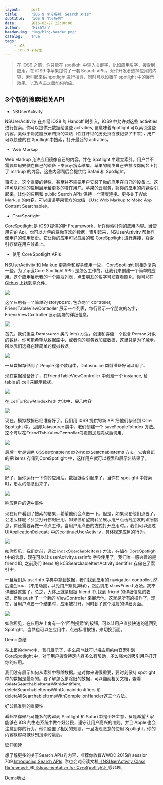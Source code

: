 ```yaml
---
layout:     post
title:      "iOS 9 学习系列: Search APIs"
subtitle:   "iOS 9 学习系列"
date:       2016-03-27 22:00:00
author:     "FishYan"
header-img: "img/blog-header.png"
catalog:    true
tags:
    - iOS
    - iOS 9 新特性
---
```


>在 iOS9 之前，你只能在 spotlight 中输入关键字，比如应用名字，搜索到应用。在 iOS9 中苹果提供了一套 Search APIs。允许开发者选择应用的内容，索引起来供 spotlight 进行搜索，同时可以设置在 spotlight 中的展示效果，以及点击之后如何响应。

## 3个新的搜索相关API

- NSUserActivity

NSUserAcitivity 在介绍 iOS8 的 Handoff 时引入，iOS9 中允许对这些 activities 进行搜索。你可以提供元数据给这些 activities, 这意味着Spotlight 可以索引这些内容。类似于浏览器展示网页的做法（你打开过的历史页面被记录了下来），用户可以快速的在 Spotlight中搜索，打开最近的 activities。

- Web Markup

Web Markup 允许应用镜像自己的内容，并在 Spotlight 中建立索引。用户并不需要应用安装在自己的设备上来展示搜索结果。苹果的爬虫自己去抓取你网站上打了 markup 的内容，这些内容稍后会提供给 Safari 和 Spotlight。

事实上，这个重要的特性，甚至并不需要用户安装了你的应用在自己的设备上。这样可以将你的应用展示给更多的潜在用户。苹果的云服务，将你的应用的内容索引起来，让你的应用和 public Search APIs 保持一个深度连接。更多关于Web Markup 的内容，可以阅读苹果官方的文档 《Use Web Markup to Make App Content Searchable》。

- CoreSpotlight

CoreSpotlight 是 iOS9 提供的新 Freamework，允许你索引你的应用内容。当使用它的 Api，你可以方便的将你喜欢的数据，索引起来，NSUserActivity  帮助存储用户的使用历史。它让你的应用可以底层的和 CoreSpotlight 进行连接，将索引存储在用户设备上。

- 使用 Core Spotlight APIs

NSUserActivity 和 Markup 更简单和容易使用一些， CoreSpotlight 则相对复杂一些。为了示范Core Spotlight APIs 是怎么工作的，让我们来创建一个简单的应用。这个应用展示我的一个朋友列表，点击朋友的名字可以查看照片。你可以在 [Github](https://github.com/fish-yan/Search-APIs) 上找到源文件。

![](http://upload-images.jianshu.io/upload_images/28255-b86ccb99330bd0a7.png?imageMogr2/auto-orient/strip%7CimageView2/2/w/1240/q/100)


这个应用有一个简单的 storyboard, 包含两个 controller,  FriendTableViewController 展示一个列表，每行显示一个朋友的名字， FriendViewController 展示朋友的详细信息。

![](http://upload-images.jianshu.io/upload_images/28255-e07e8c2bffcd1c62.png?imageMogr2/auto-orient/strip%7CimageView2/2/w/1240/q/100)

首先，我们重载 Datasource 类的 init() 方法，创建和存储一个包含 Person 对象的数组。你可能希望从数据库中，或者你的服务器加载数据，这里只是为了展示，所以我们选择创建简单的模拟数据。

![](http://upload-images.jianshu.io/upload_images/28255-c64854bb29e32eba.png?imageMogr2/auto-orient/strip%7CimageView2/2/w/1240/q/100)

一旦数据存储到了 People 这个数组中，Datasource 类就准备好可以用了。

现在数据准备好了，在FriendTableViewController 中创建一个 instance, 给 table 的 cell 来展示数据。

![](http://upload-images.jianshu.io/upload_images/28255-a4dab3d663f18550.png?imageMogr2/auto-orient/strip%7CimageView2/2/w/1240/q/100)


在 cellForRowAtIndexPath 方法中，展示内容

![](http://upload-images.jianshu.io/upload_images/28255-bebd7de32f93d523.png?imageMogr2/auto-orient/strip%7CimageView2/2/w/1240/q/100)

现在，模拟数据已经准备好了。我们用 iOS9 提供的新 API  把他们存储到 Core Spotlight 中。回到Datasource 类中，我们创建一个 savePeopleToIndex 方法。这个可以在FriendTableViewController的视图加载完成后调用。

![](http://upload-images.jianshu.io/upload_images/28255-9e9dc06c68000c92.png?imageMogr2/auto-orient/strip%7CimageView2/2/w/1240/q/100)

最后一步是调用 CSSearchableIndex的indexSearchableItems 方法。它会真正的把 items 存储到CoreSpotlight 中，这样用户就可以搜索和展示出结果了。

![](http://upload-images.jianshu.io/upload_images/28255-750dbe46adb05d5a.png?imageMogr2/auto-orient/strip%7CimageView2/2/w/1240/q/100)

好了，当你运行一下你的应用后，数据就索引起来了，当你在 spotlight 中搜索时，朋友的信息出来了。

![](http://upload-images.jianshu.io/upload_images/28255-55ad1796a64a11b5.png?imageMogr2/auto-orient/strip%7CimageView2/2/w/1240/q/100)

响应用户的选中事件

现在用户看到了搜索的结果，希望他们会点击一下。但是，如果现在他们点击了，会怎么样呢？只会打开你的应用。如果你希望跳转至展示用户点击的朋友的详细信息，你还需要再做一点点工作。当用户用点击的方式打开应用时。，我们可以通过 UIApplicationDelegate 中的continueUserActivity，具体规定应用的行为。

![](http://upload-images.jianshu.io/upload_images/28255-abb9ecbaf9165b18.png?imageMogr2/auto-orient/strip%7CimageView2/2/w/1240/q/100)

如你所见，我们之前，通过 indexSearchableItems 方法，存储在 CoreSpotligh t中的信息，现在可以让 userActivity.userInfo 字典使用了。我们唯一感兴趣的是 friend ID, 之前我们 items 的 kCSSearchableItemActivityIdentifier 存储在了索引中。

一旦我们从 userInfo 字典中拿到数据，我们找到应用的 navigation controller, 然后退到root（不用动画，以免用户察觉异样），然后调用 showFriend 方法。我不详细讲这些了。总之，大体上就是根据 friend ID, 找到 friend 的详细信息的数据，然后 push 了一个新的 ViewController 来展示他。这就是所有的操作了，现在，当用户点击一个结果时，应用被打开，同时到了这个朋友的详细页面。

![](http://upload-images.jianshu.io/upload_images/28255-2ff1b2b485ae307a.png?imageMogr2/auto-orient/strip%7CimageView2/2/w/1240/q/100)

如你所见，在应用左上角有一个“回到搜索”的按钮，可以让用户直接快速的返回到Spotlight，当然也可以在应用中，点击标准按钮，来切换页面。

Demo 总结

在上面的demo中，我们展示了，多么简单就可以把应用的内容索引到 CoreSpotlight 中，对于用户搜索特定内容多么有帮助，多么强大的吸引用户打开你的应用。

我们没有展示如何从索引中移除数据。这对你来说很重要，要时刻保持 spotlight 中的数据是最新的。要了解怎么移除旧的数据，可以翻阅相关文档，查看deleteSearchableItemsWithIdentifiers, deleteSearchableItemsWithDomainIdentifiers 和 deleteAllSearchableItemsWithCompletionHandler这三个方法。

好公民准则的重要性

看起来存储尽可能多的内容到 Spotlight 和 Safari 中是个好主意，但是希望大家能够在 iOS 的生态系统中做个好公民，遵守让用户高兴的准则。并且 Apple 也会注意到你的行为，他们设置了相关的规则，一旦发现恶意的使用 Spotlight，你的内容很容易被移到搜索的最后。

延伸阅读

想了解更多的关于Search APIs的内容，推荐你收看WWDC 2015的 session 709,[Introducing Search APIs](https://developer.apple.com/videos/wwdc/2015/?id=709). 你也会对阅读文档[《NSUserActivity Class Reference》](https://developer.apple.com/library/prerelease/ios/documentation/Foundation/Reference/NSUserActivity_Class/)和[《documentation for CoreSpotlight》](https://developer.apple.com/library/prerelease/ios/releasenotes/General/WhatsNewIniOS/Articles/iOS9.html#//apple_ref/doc/uid/TP40016198-SW3)感兴趣。

[Demo地址](https://github.com/fish-yan/Search-APIs)
